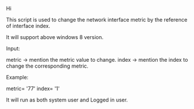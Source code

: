 Hi

 This script is used to change the network interface metric by the reference of interface index.

  It will support above windows 8 version.

 Input:

metric -> mention the metric value to change.
index -> mention the index to change the corresponding metric.

Example:

metric= '77'
index= '1'

It will run as both system user and Logged in user.